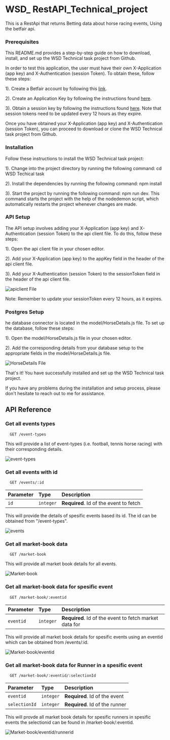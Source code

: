 
# WSD_ RestAPI_Technical_project

This is a RestApi that returns Betting data about horse racing events, Using the betfair api.



### Prerequisites
This README.md provides a step-by-step guide on how to download, install, and set up the WSD Technical task project from Github.

In order to test this application, the user must have their own X-Application (app key) and X-Authentication (session Token). To obtain these, follow these steps:

1). Create a Betfair account by following this [link](https://register.betfair.com/account/registration).

2). Create an Application Key by following the instructions found [here](https://docs.developer.betfair.com/display/1smk3cen4v3lu3yomq5qye0ni/Application+Keys).

3). Obtain a session key by following the instructions found [here](https://developer.betfair.com/exchange-api/accounts-api-demo/). Note that session tokens need to be updated every 12 hours as they expire.

Once you have obtained your X-Application (app key) and X-Authentication (session Token), you can proceed to download or clone the WSD Technical task project from Github.

### Installation

Follow these instructions to install the WSD Technical task project:


1). Change into the project directory by running the following command: cd WSD Techical task

2). Install the dependencies by running the following command: npm install

3). Start the project by running the following command: npm run dev. This command starts the project with the help of the nodedemon script, which automatically restarts the project whenever changes are made.

### API Setup

The API setup involves adding your X-Application (app key) and X-Authentication (session Token) to the api client file. To do this, follow these steps:

1). Open the api client file in your chosen editor.

2). Add your X-Application (app key) to the appKey field in the header of the api client file.

3). Add your X-Authentication (session Token) to the sessionToken field in the header of the api client file.


![apiclient File](https://github.com/JosephBatchelor/WSD_Technical_Test/blob/main/RDME_Images/apiclient.png)

Note: Remember to update your sessionToken every 12 hours, as it expires.



### Postgres Setup

he database connector is located in the model/HorseDetails.js file. To set up the database, follow these steps:

1). Open the model/HorseDetails.js file in your chosen editor.

2). Add the corresponding details from your database setup to the appropriate fields in the model/HorseDetails.js file.

![HorseDetails File](https://github.com/JosephBatchelor/WSD_Technical_Test/blob/main/RDME_Images/db%20setup.png)

That's it! You have successfully installed and set up the WSD Technical task project.

If you have any problems during the installation and setup process, please don't hesitate to reach out to me for assistance.
## API Reference


### Get all events types

```http
  GET /event-types
```
This will provide a list of event-types (i.e. football, tennis horse racing) with their corresponding details.

![event-types](https://github.com/JosephBatchelor/WSD_Technical_Test/blob/main/RDME_Images/event-types.png)



### Get all events with id

```http
  GET /events/:id
```

| Parameter | Type     | Description                       |
| :-------- | :------- | :-------------------------------- |
| `id`      | `integer` | **Required**. Id of the event to fetch |

This will provide the details of spesific events based its id. The id can be obtained from "/event-types".

![events](https://github.com/JosephBatchelor/WSD_Technical_Test/blob/main/RDME_Images/events.png)

### Get all market-book data

```http
  GET /market-book
```
This will provide all market book details for all events.

![Market-book](https://github.com/JosephBatchelor/WSD_Technical_Test/blob/main/RDME_Images/market-book.png)




### Get all market-book data for spesific event

```http
  GET /market-book/:eventid
```

| Parameter | Type     | Description                       |
| :-------- | :------- | :-------------------------------- |
| `eventid`      | `integer` | **Required**. Id of the event to fetch market data for |

This will provide all market book details for spesific events using an eventid which can be obtained from /events/:id.

![Market-book/eventid](https://github.com/JosephBatchelor/WSD_Technical_Test/blob/main/RDME_Images/market-book_event.png)



### Get all market-book data for Runner in a spesific event

```http
  GET /market-book/:eventid/:selectionId
```

| Parameter | Type     | Description                       |
| :-------- | :------- | :-------------------------------- |
| `eventid`      | `integer` | **Required**. Id of the event  |
| `selectionId`      | `integer` | **Required**. Id of the runner   |


This will provde all market book details for spesific runners in spesific events the selectionid can be found in /market-book/:eventid. 

![Market-book/eventid/runnerid](https://github.com/JosephBatchelor/WSD_Technical_Test/blob/main/RDME_Images/market-book_event_runner.png)
